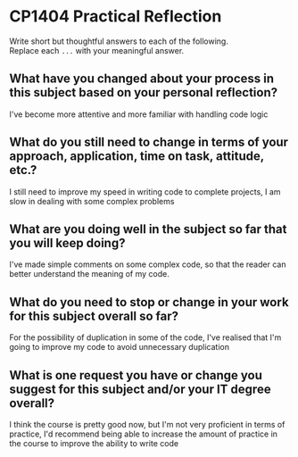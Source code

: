 # CP1404 Practical Reflection

Write short but thoughtful answers to each of the following.  
Replace each `...` with your meaningful answer.

## What have you changed about your process in this subject based on your personal reflection?

I've become more attentive and more familiar with handling code logic

## What do you still need to change in terms of your approach, application, time on task, attitude, etc.?

I still need to improve my speed in writing code to complete projects, I am slow in dealing with some complex problems

## What are you doing well in the subject so far that you will keep doing?

I've made simple comments on some complex code, so that the reader can better understand the meaning of my code.

## What do you need to stop or change in your work for this subject overall so far?

For the possibility of duplication in some of the code, I've realised that I'm going to improve my code to avoid unnecessary duplication

## What is one request you have or change you suggest for this subject and/or your IT degree overall?

I think the course is pretty good now, but I'm not very proficient in terms of practice, I'd recommend being able to increase the amount of practice in the course to improve the ability to write code


